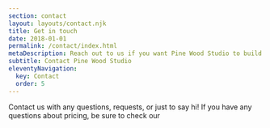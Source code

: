 ```yaml
---
section: contact
layout: layouts/contact.njk
title: Get in touch
date: 2018-01-01
permalink: /contact/index.html
metaDescription: Reach out to us if you want Pine Wood Studio to build your next 11ty project or if you would like to learn how to use 11ty!
subtitle: Contact Pine Wood Studio
eleventyNavigation:
  key: Contact
  order: 5
---
```


Contact us with any questions, requests, or just to say hi! If you have any questions about pricing, be sure to check our
